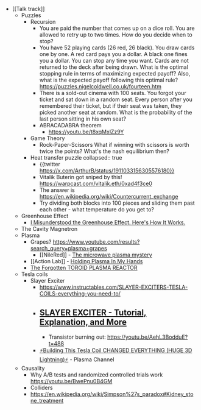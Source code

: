 - [[Talk track]]
	- Puzzles
		- Recursion
			- You are paid the number that comes up on a dice roll. You are allowed to retry up to two times. How do you decide when to stop?
			- You have 52 playing cards (26 red, 26 black). You draw cards one by one. A red card pays you a dollar. A black one fines you a dollar. You can stop any time you want. Cards are not returned to the deck after being drawn. What is the optimal stopping rule in terms of maximizing expected payoff? Also, what is the expected payoff following this optimal rule?
			  https://puzzles.nigelcoldwell.co.uk/fourteen.htm
			- There is a sold-out cinema with 100 seats. You forgot your ticket and sat down in a random seat. Every person after you remembered their ticket, but if their seat was taken, they picked another seat at random. What is the probability of the last person sitting in his own seat?
			- ABRACADABRA theorem
				- https://youtu.be/t8xqMxlZz9Y
		- Game Theory
			- Rock-Paper-Scissors
			  What if winning with scissors is worth twice the points? What's the nash equilibrium then?
		- Heat transfer puzzle
		  collapsed:: true
			- {{twitter https://x.com/ArthurB/status/1911033156305576180}}
			- Vitalik Buterin got sniped by this!
			  https://warpcast.com/vitalik.eth/0xad4f3ce0
			- The answer is https://en.wikipedia.org/wiki/Countercurrent_exchange
			- Try dividing both blocks into 100 pieces and sliding them past each other - what temperature do you get to?
	- Greenhouse Effect
		- [I Misunderstood the Greenhouse Effect. Here's How It Works.](https://youtu.be/oqu5DjzOBF8?t=43)
	- The Cavity Magnetron
	- Plasma
		- Grapes?
		  https://www.youtube.com/results?search_query=plasma+grapes
			- [[NileRed]] - [The microwave plasma mystery](https://youtu.be/l0u8Vtf2GoQ)
		- [[Action Lab]] - [Holding Plasma In My Hands](https://youtu.be/X-QgC6Trns4)
		- [The Forgotten TOROID PLASMA REACTOR](https://youtu.be/Rw3sfhW3Bt0)
	- Tesla coils
		- Slayer Exciter
			- https://www.instructables.com/SLAYER-EXCITERS-TESLA-COILS-everything-you-need-to/
			- [SLAYER EXCITER - Tutorial, Explanation, and More](https://youtu.be/AehL3BodduE)
				-
				- Transistor burning out: https://youtu.be/AehL3BodduE?t=488
			- [⚡Building This Tesla Coil CHANGED EVERYTHING (HUGE 3D Lightning)⚡](https://youtu.be/wWIeUsnqkRk) - Plasma Channel
	- Causality
		- Why A/B tests and randomized controlled trials work
		  https://youtu.be/BwePnu0B4GM
		- Colliders
		- https://en.wikipedia.org/wiki/Simpson%27s_paradox#Kidney_stone_treatment